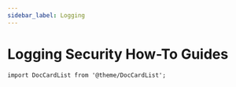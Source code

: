 ```yaml
---
sidebar_label: Logging
---
```


# Logging Security How-To Guides

```mdx-code-block
import DocCardList from '@theme/DocCardList';
```

<DocCardList />
